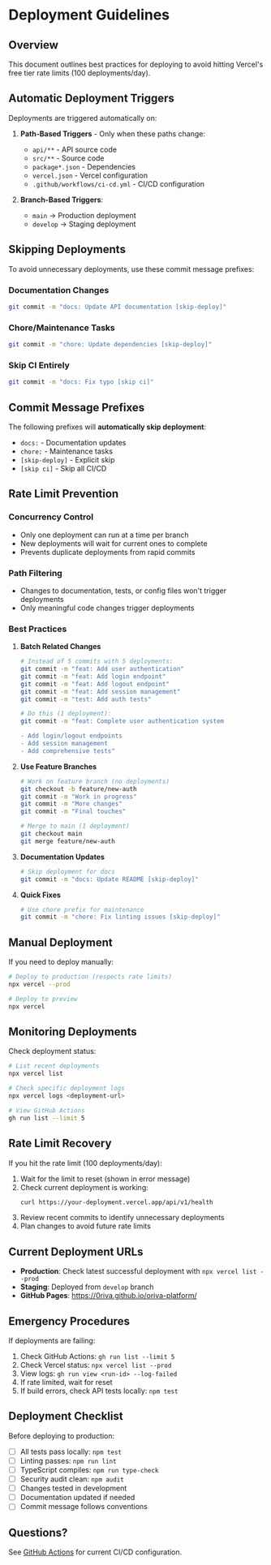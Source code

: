 # Deployment Guidelines

## Overview

This document outlines best practices for deploying to avoid hitting Vercel's free tier rate limits (100 deployments/day).

## Automatic Deployment Triggers

Deployments are triggered automatically on:

1. **Path-Based Triggers** - Only when these paths change:
   - `api/**` - API source code
   - `src/**` - Source code
   - `package*.json` - Dependencies
   - `vercel.json` - Vercel configuration
   - `.github/workflows/ci-cd.yml` - CI/CD configuration

2. **Branch-Based Triggers**:
   - `main` → Production deployment
   - `develop` → Staging deployment

## Skipping Deployments

To avoid unnecessary deployments, use these commit message prefixes:

### Documentation Changes
```bash
git commit -m "docs: Update API documentation [skip-deploy]"
```

### Chore/Maintenance Tasks
```bash
git commit -m "chore: Update dependencies [skip-deploy]"
```

### Skip CI Entirely
```bash
git commit -m "docs: Fix typo [skip ci]"
```

## Commit Message Prefixes

The following prefixes will **automatically skip deployment**:

- `docs:` - Documentation updates
- `chore:` - Maintenance tasks
- `[skip-deploy]` - Explicit skip
- `[skip ci]` - Skip all CI/CD

## Rate Limit Prevention

### Concurrency Control
- Only one deployment can run at a time per branch
- New deployments will wait for current ones to complete
- Prevents duplicate deployments from rapid commits

### Path Filtering
- Changes to documentation, tests, or config files won't trigger deployments
- Only meaningful code changes trigger deployments

### Best Practices

1. **Batch Related Changes**
   ```bash
   # Instead of 5 commits with 5 deployments:
   git commit -m "feat: Add user authentication"
   git commit -m "feat: Add login endpoint"
   git commit -m "feat: Add logout endpoint"
   git commit -m "feat: Add session management"
   git commit -m "test: Add auth tests"

   # Do this (1 deployment):
   git commit -m "feat: Complete user authentication system

   - Add login/logout endpoints
   - Add session management
   - Add comprehensive tests"
   ```

2. **Use Feature Branches**
   ```bash
   # Work on feature branch (no deployments)
   git checkout -b feature/new-auth
   git commit -m "Work in progress"
   git commit -m "More changes"
   git commit -m "Final touches"

   # Merge to main (1 deployment)
   git checkout main
   git merge feature/new-auth
   ```

3. **Documentation Updates**
   ```bash
   # Skip deployment for docs
   git commit -m "docs: Update README [skip-deploy]"
   ```

4. **Quick Fixes**
   ```bash
   # Use chore prefix for maintenance
   git commit -m "chore: Fix linting issues [skip-deploy]"
   ```

## Manual Deployment

If you need to deploy manually:

```bash
# Deploy to production (respects rate limits)
npx vercel --prod

# Deploy to preview
npx vercel
```

## Monitoring Deployments

Check deployment status:

```bash
# List recent deployments
npx vercel list

# Check specific deployment logs
npx vercel logs <deployment-url>

# View GitHub Actions
gh run list --limit 5
```

## Rate Limit Recovery

If you hit the rate limit (100 deployments/day):

1. Wait for the limit to reset (shown in error message)
2. Check current deployment is working:
   ```bash
   curl https://your-deployment.vercel.app/api/v1/health
   ```
3. Review recent commits to identify unnecessary deployments
4. Plan changes to avoid future rate limits

## Current Deployment URLs

- **Production**: Check latest successful deployment with `npx vercel list --prod`
- **Staging**: Deployed from `develop` branch
- **GitHub Pages**: https://0riva.github.io/oriva-platform/

## Emergency Procedures

If deployments are failing:

1. Check GitHub Actions: `gh run list --limit 5`
2. Check Vercel status: `npx vercel list --prod`
3. View logs: `gh run view <run-id> --log-failed`
4. If rate limited, wait for reset
5. If build errors, check API tests locally: `npm test`

## Deployment Checklist

Before deploying to production:

- [ ] All tests pass locally: `npm test`
- [ ] Linting passes: `npm run lint`
- [ ] TypeScript compiles: `npm run type-check`
- [ ] Security audit clean: `npm audit`
- [ ] Changes tested in development
- [ ] Documentation updated if needed
- [ ] Commit message follows conventions

## Questions?

See [GitHub Actions](.github/workflows/ci-cd.yml) for current CI/CD configuration.